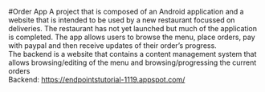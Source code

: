 #Order App
A project that is composed of an Android application and a website that is intended to be
used by a new restaurant focussed on deliveries. The restaurant has not yet launched but
much of the application is completed. The app allows users to browse the menu, place
orders, pay with paypal and then receive updates of their order’s progress.<br> 
The backend is a website that contains a content management system that allows browsing/editing 
of the menu and browsing/progressing the current orders<br>
Backend: <a href="https://endpointstutorial-1119.appspot.com">https://endpointstutorial-1119.appspot.com/</a>
